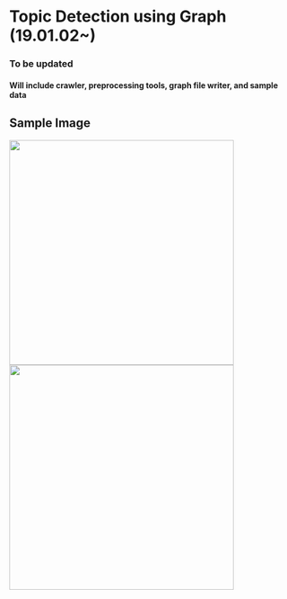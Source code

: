# Topic Detection using Graph (19.01.02~)
### __To be updated__
#### Will include crawler, preprocessing tools, graph file writer, and sample data


## Sample Image
<div>
<img width="400" src="https://user-images.githubusercontent.com/36688078/53860977-0fd40980-4026-11e9-83cb-38e4b4817de5.png">

<img width="400" src="https://user-images.githubusercontent.com/36688078/53861032-427e0200-4026-11e9-8581-c632d8323f63.PNG">
</div>
